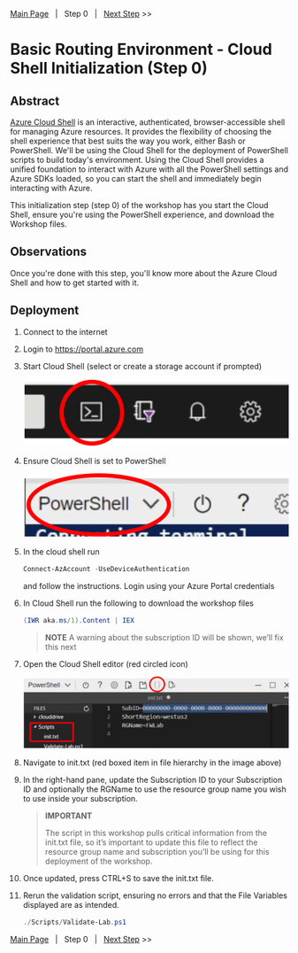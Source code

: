 [Main Page][Prev]&nbsp;&nbsp;&nbsp;|&nbsp;&nbsp;&nbsp;Step 0&nbsp;&nbsp;&nbsp;|&nbsp;&nbsp;&nbsp;[Next Step][Next] >> 

# Basic Routing Environment - Cloud Shell Initialization (Step 0)

## Abstract
[Azure Cloud Shell][CloudShell] is an interactive, authenticated, browser-accessible shell for managing Azure resources. It provides the flexibility of choosing the shell experience that best suits the way you work, either Bash or PowerShell. We'll be using the Cloud Shell for the deployment of PowerShell scripts to build today's environment. Using the Cloud Shell provides a unified foundation to interact with Azure with all the PowerShell settings and Azure SDKs loaded, so you can start the shell and immediately begin interacting with Azure.

This initialization step (step 0) of the workshop has you start the Cloud Shell, ensure you're using the PowerShell experience, and download the Workshop files.

## Observations
Once you're done with this step, you'll know more about the Azure Cloud Shell and how to get started with it.

## Deployment
1. Connect to the internet
2. Login to https://portal.azure.com
3. Start Cloud Shell (select or create a storage account if prompted)
   
    [![1]][1]
4. Ensure Cloud Shell is set to PowerShell
   
    [![2]][2]
5. In the cloud shell run
   
   ```powershell
   Connect-AzAccount -UseDeviceAuthentication
   ```
   and follow the instructions. Login using your Azure Portal credentials
6. In Cloud Shell run the following to download the workshop files
    ```powershell 
    (IWR aka.ms/1).Content | IEX
    ```
    > **NOTE**
    > A warning about the subscription ID will be shown, we’ll fix this next

7. Open the Cloud Shell editor (red circled icon)
   
    [![3]][3]
8. Navigate to init.txt (red boxed item in file hierarchy in the image above)
9.  In the right-hand pane, update the Subscription ID to your Subscription ID and optionally the RGName to use the resource group name you wish to use inside your subscription.
    > **IMPORTANT**
    >
    > The script in this workshop pulls critical information from the init.txt file, so it’s important to update this file to reflect the resource group name and subscription you’ll be using for this deployment of the workshop.  
10. Once updated, press CTRL+S to save the init.txt file.
11. Rerun the validation script, ensuring no errors and that the File Variables displayed are as intended.
    ```powershell
    ./Scripts/Validate-Lab.ps1
    ```

[Main Page][Prev]&nbsp;&nbsp;&nbsp;|&nbsp;&nbsp;&nbsp;Step 0&nbsp;&nbsp;&nbsp;|&nbsp;&nbsp;&nbsp;[Next Step][Next] >> 





<!--Link References-->
[Prev]: ./README.md
[Next]: ./BaseNetStep1.md.md
[CloudShell]: https://docs.microsoft.com/azure/cloud-shell/overview

<!--Image References-->
[1]: ./Media/CloudShellLaunch.svg "Launch Cloud Shell Icon" 
[2]: ./Media/CloudShellPowerShell.svg "Set Cloud Shell to PowerShell" 
[3]: ./Media/CloudShellEditor.svg "Open Cloud Shell file editor" 